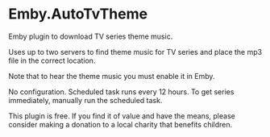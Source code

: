 # Emby.AutoTvTheme
Emby plugin to download TV series theme music.

Uses up to two servers to find theme music for TV series and place the mp3 file in the correct location.

Note that to hear the theme music you must enable it in Emby.

No configuration.  Scheduled task runs every 12 hours.  To get series immediately, manually run the scheduled task.

This plugin is free.  If you find it of value and have the means, please consider making a donation to a local charity that benefits children.
